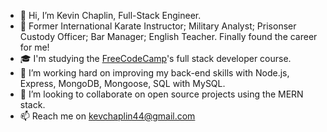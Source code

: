 - 👋 Hi, I’m Kevin Chaplin, Full-Stack Engineer.
- 🚀 Former International Karate Instructor; Military Analyst; Prisonser Custody Officer; Bar Manager; English Teacher. Finally found the career for me!
- 🎓 I'm studying the [FreeCodeCamp](https://www.freecodecamp.org/)'s full stack developer course.
- 🌱 I’m working hard on improving my back-end skills with Node.js, Express, MongoDB, Mongoose, SQL with MySQL.
- 💞️ I’m looking to collaborate on open source projects using the MERN stack.
- 📫 Reach me on <kevchaplin44@gmail.com>
